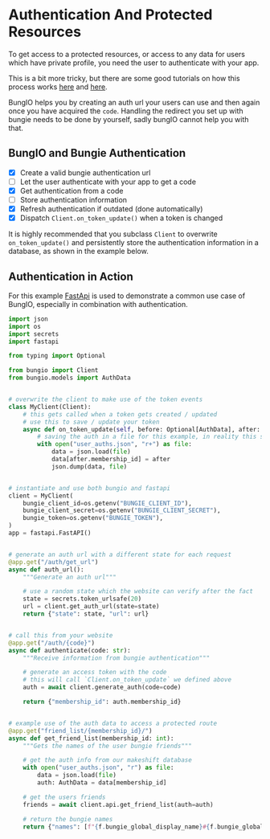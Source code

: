 # Authentication And Protected Resources

To get access to a protected resources, or access to any data for users which have private profile, you need the user to authenticate with your app.

This is a bit more tricky, but there are some good tutorials on how this process works [here](https://github.com/Bungie-net/api/wiki/OAuth-Documentation) and [here](https://lowlidev.com.au/destiny/authentication-2).

BungIO helps you by creating an auth url your users can use and then again once you have acquired the `code`. Handling the redirect you set up with bungie needs to be done by yourself, sadly bungIO cannot help you with that.

## BungIO and Bungie Authentication
- [X] Create a valid bungie authentication url
- [ ] Let the user authenticate with your app to get a code
- [X] Get authentication from a code
- [ ] Store authentication information
- [X] Refresh authentication if outdated (done automatically)
- [X] Dispatch `Client.on_token_update()` when a token is changed

It is highly recommended that you subclass `Client` to overwrite `on_token_update()` and persistently store the authentication information in a database, as shown in the example below.

## Authentication in Action
For this example [FastApi](https://fastapi.tiangolo.com/) is used to demonstrate a common use case of BungIO, especially in combination with authentication.

```py
import json
import os
import secrets
import fastapi

from typing import Optional

from bungio import Client
from bungio.models import AuthData


# overwrite the client to make use of the token events
class MyClient(Client):
    # this gets called when a token gets created / updated
    # use this to save / update your token
    async def on_token_update(self, before: Optional[AuthData], after: AuthData):
        # saving the auth in a file for this example, in reality this should be replaced by a database
        with open("user_auths.json", "r+") as file:
            data = json.load(file)
            data[after.membership_id] = after
            json.dump(data, file)


# instantiate and use both bungio and fastapi
client = MyClient(
    bungie_client_id=os.getenv("BUNGIE_CLIENT_ID"),
    bungie_client_secret=os.getenv("BUNGIE_CLIENT_SECRET"),
    bungie_token=os.getenv("BUNGIE_TOKEN"),
)
app = fastapi.FastAPI()


# generate an auth url with a different state for each request
@app.get("/auth/get_url")
async def auth_url():
    """Generate an auth url"""

    # use a random state which the website can verify after the fact
    state = secrets.token_urlsafe(20)
    url = client.get_auth_url(state=state)
    return {"state": state, "url": url}


# call this from your website
@app.get("/auth/{code}")
async def authenticate(code: str):
    """Receive information from bungie authentication"""

    # generate an access token with the code
    # this will call `Client.on_token_update` we defined above
    auth = await client.generate_auth(code=code)

    return {"membership_id": auth.membership_id}


# example use of the auth data to access a protected route
@app.get("friend_list/{membership_id}/")
async def get_friend_list(membership_id: int):
    """Gets the names of the user bungie friends"""

    # get the auth info from our makeshift database
    with open("user_auths.json", "r") as file:
        data = json.load(file)
        auth: AuthData = data[membership_id]

    # get the users friends
    friends = await client.api.get_friend_list(auth=auth)

    # return the bungie names
    return {"names": [f"{f.bungie_global_display_name}#{f.bungie_global_display_name_code}" for f in friends.friends]}
```

[//]: # "todo test"
